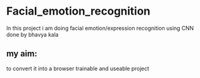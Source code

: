 # Facial_emotion_recognition
In this project i am doing facial emotion/expression recognition using CNN done by bhavya kala


## my aim:
to convert it into a browser trainable and useable project
